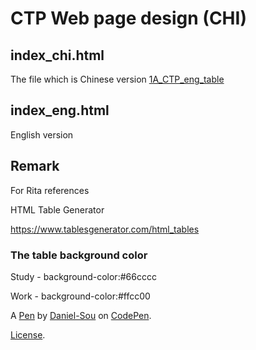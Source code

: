 # CTP Web page design (CHI)

## index_chi.html

The file which is Chinese version
[1A_CTP_eng_table](https://codepen.io/daniel-sou/pen/QJJBZo?editors=1000)

## index_eng.html

English version

## Remark
For Rita references

HTML Table Generator

https://www.tablesgenerator.com/html_tables


### The table background color

Study - background-color:#66cccc

Work - background-color:#ffcc00

A [Pen](https://codepen.io/daniel-sou/pen/wQpXWa) by [Daniel-Sou](https://codepen.io/daniel-sou) on [CodePen](https://codepen.io).

[License](https://codepen.io/daniel-sou/pen/wQpXWa/license).